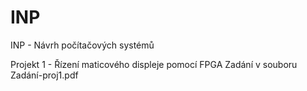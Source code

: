 # INP
INP - Návrh počítačových systémů  
  
Projekt 1 -  Řízení maticového displeje pomocí FPGA
Zadání v souboru Zadání-proj1.pdf
